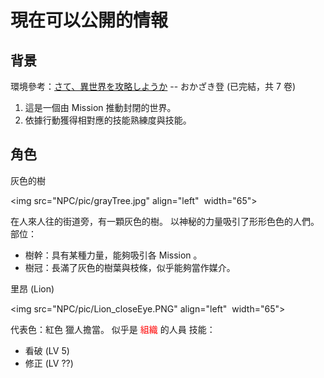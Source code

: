 
現在可以公開的情報
==
背景
--
環境參考：[さて、異世界を攻略しようか](http://search.books.com.tw/search/query/key/%E3%81%95%E3%81%A6%E3%80%81%E7%95%B0%E4%B8%96%E7%95%8C%E3%82%92%E6%94%BB%E7%95%A5%E3%81%97%E3%82%88%E3%81%86%E3%81%8B/cat/all) -- おかざき登 (已完結，共 7 卷)

1. 這是一個由 Mission 推動封閉的世界。
2. 依據行動獲得相對應的技能熟練度與技能。

角色
--
灰色的樹

<img src="NPC/pic/grayTree.jpg" align="left"  width="65">

在人來人往的街道旁，有一顆灰色的樹。
以神秘的力量吸引了形形色色的人們。
部位：
* 樹幹：具有某種力量，能夠吸引各 Mission 。
* 樹冠：長滿了灰色的樹葉與枝條，似乎能夠當作媒介。

里昂 (Lion)

<img src="NPC/pic/Lion_closeEye.PNG" align="left"  width="65">

代表色：紅色
獵人擔當。
似乎是 <font color="red">組織</font> 的人員
技能：
 * 看破 (LV 5)
 * 修正 (LV ??)
